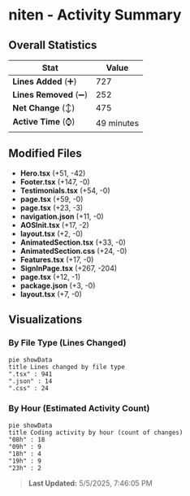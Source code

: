 # niten - Activity Summary 

## Overall Statistics

| Stat                   | Value                                                             |
| ---------------------- | ----------------------------------------------------------------- |
| **Lines Added** (➕)   | 727                                          |
| **Lines Removed** (➖) | 252                                        |
| **Net Change** (↕)    | 475                |
| **Active Time** (⌚)   | 49 minutes |


## Modified Files
- **Hero.tsx** (+51, -42)
- **Footer.tsx** (+147, -0)
- **Testimonials.tsx** (+54, -0)
- **page.tsx** (+59, -0)
- **page.tsx** (+23, -3)
- **navigation.json** (+11, -0)
- **AOSInit.tsx** (+17, -2)
- **layout.tsx** (+2, -0)
- **AnimatedSection.tsx** (+33, -0)
- **AnimatedSection.css** (+24, -0)
- **Features.tsx** (+17, -0)
- **SignInPage.tsx** (+267, -204)
- **page.tsx** (+12, -1)
- **package.json** (+3, -0)
- **layout.tsx** (+7, -0)

## Visualizations

### By File Type (Lines Changed)

```mermaid
pie showData
title Lines changed by file type
".tsx" : 941
".json" : 14
".css" : 24
```

### By Hour (Estimated Activity Count)

```mermaid
pie showData
title Coding activity by hour (count of changes)
"08h" : 18
"09h" : 9
"18h" : 4
"19h" : 9
"23h" : 2
```


> **Last Updated:** 5/5/2025, 7:46:05 PM